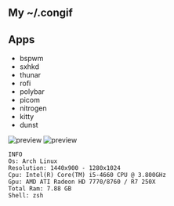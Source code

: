 
## My ~/.congif
## Apps
* bspwm
* sxhkd
* thunar
* rofi
* polybar
* picom
* nitrogen
* kitty
* dunst

![preview](https://imgur.com/lV8msTv.png)
![preview](https://i.imgur.com/Su5b9j0.png)
```
INFO
Os: Arch Linux
Resolution: 1440x900 - 1280x1024
Cpu: Intel(R) Core(TM) i5-4660 CPU @ 3.800GHz
Gpu: AMD ATI Radeon HD 7770/8760 / R7 250X
Total Ram: 7.88 GB
Shell: zsh
```


